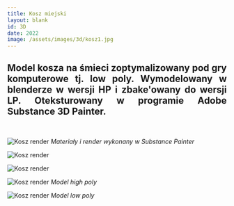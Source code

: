 ```yaml
---
title: Kosz miejski
layout: blank
id: 3D
date: 2022
image: /assets/images/3d/kosz1.jpg
---
```


<div style="text-align: justify"> 
<h2> 
Model kosza na śmieci zoptymalizowany pod gry komputerowe tj. low poly. Wymodelowany w blenderze w wersji HP i zbake'owany do wersji LP. Oteksturowany w programie Adobe Substance 3D Painter.
</h2>
<br>
</div>

![Kosz render]({{site.url}}/assets/images/3d/kosz1.jpg)
*Materiały i render wykonany w Substance Painter*

![Kosz render]({{site.url}}/assets/images/3d/kosz2.jpg)

![Kosz render]({{site.url}}/assets/images/3d/kosz3.jpg)

![Kosz render]({{site.url}}/assets/images/3d/kosz4.png)
*Model high poly*

![Kosz render]({{site.url}}/assets/images/3d/kosz5.png)
*Model low poly*

